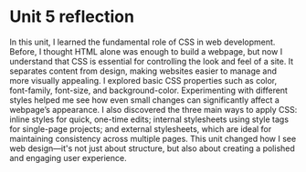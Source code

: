 <h1>Unit 5 reflection</h1>
In this unit, I learned the fundamental role of CSS in web development. Before, I thought HTML alone was enough to build a webpage, but now I understand that CSS is essential for controlling the look and feel of a site. It separates content from design, making websites easier to manage and more visually appealing. I explored basic CSS properties such as color, font-family, font-size, and background-color. Experimenting with different styles helped me see how even small changes can significantly affect a webpage’s appearance. I also discovered the three main ways to apply CSS: inline styles for quick, one-time edits; internal stylesheets using style tags for single-page projects; and external stylesheets, which are ideal for maintaining consistency across multiple pages. This unit changed how I see web design—it's not just about structure, but also about creating a polished and engaging user experience.